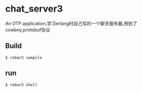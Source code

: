 chat_server3
=====

An OTP application,学习erlang时自己写的一个聊天服务器,用到了cowboy,protobuf协议

Build
-----

    $ rebar3 compile
run
-----
    $ rebar3 shell
